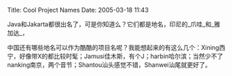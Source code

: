 Title: Cool Project Names
Date: 2005-03-18 11:43

Java和Jakarta都很出名了，可是你知道么？它们都是地名，印尼的_爪哇_和_雅加达_，

中国还有哪些地名可以作为酷酷的项目名呢？我能想起来的有这么几个：Xining西宁，好像带X的都比较时髦；Jamusi佳木斯，有个J；harbin哈尔滨；当然少不了nanking南京，两个音节；Shantou汕头感觉不错，Shanwei汕尾就更好了。